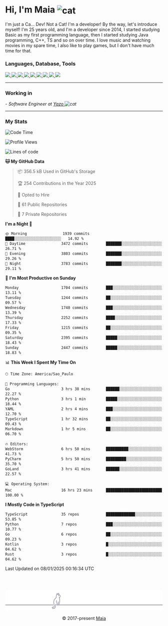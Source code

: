 <h1 align="left">Hi, I'm Maia 
<img src="https://emojis.slackmojis.com/emojis/images/1643509834/36299/black-cat.gif?1643509834" width="50" height="60" align="center"  alt="cat"/>
</h1>

I'm just a Ca... Dev! Not a Cat! I'm a developer! By the way, let's introduce myself!
I'm 25 years old, and I'm a developer since 2014, I started studying Basic as my first programming
language, then I started studying Java programming, C++, TS and so on over time.
I love music and watching movies in my spare time, I also like to play games, but I don't have much time for that.

<h3 align="left">Languages, Database, Tools</h3>
<p>
  <a href="https://www.typescriptlang.org">
    <img src="https://skillicons.dev/icons?i=ts" />
  </a>
  <a href="https://go.dev">
    <img src="https://skillicons.dev/icons?i=go" />
  </a>
  <a href="https://www.python.org">
    <img src="https://skillicons.dev/icons?i=python" />
  </a>
  <a href="https://gradle.org">
    <img src="https://skillicons.dev/icons?i=gradle" />
  </a>
  <a href="https://redis.io">
    <img src="https://skillicons.dev/icons?i=redis" />
  </a>
  <a href="https://www.mongodb.com">
    <img src="https://skillicons.dev/icons?i=mongodb" />
  </a>
  <a href="https://nodejs.org">
    <img src="https://skillicons.dev/icons?i=nodejs" />
  </a>
  <a href="https://www.javascript.com">
    <img src="https://skillicons.dev/icons?i=js" />
  </a>
  <a href="https://www.docker.com">
    <img src="https://skillicons.dev/icons?i=docker" />
  </a>
</p>

<hr/>

<h3>Working in</h3>

<p><em> - Software Engineer at <a href="[https://pdasolucoes.com.br](https://yazo.com.br/)">Yazo
</a><img src="https://media.giphy.com/media/WUlplcMpOCEmTGBtBW/giphy.gif" width="30" alt="cat"> 
</em></p>

<hr/>

### My Stats

<!--START_SECTION:waka-->
![Code Time](http://img.shields.io/badge/Code%20Time-5%2C095%20hrs%2029%20mins-blue)

![Profile Views](http://img.shields.io/badge/Profile%20Views-17-blue)

![Lines of code](https://img.shields.io/badge/From%20Hello%20World%20I%27ve%20Written-4.1%20million%20lines%20of%20code-blue)

**🐱 My GitHub Data** 

> 📦 356.5 kB Used in GitHub's Storage 
 > 
> 🏆 254 Contributions in the Year 2025
 > 
> 💼 Opted to Hire
 > 
> 📜 61 Public Repositories 
 > 
> 🔑 7 Private Repositories 
 > 
**I'm a Night 🦉** 

```text
🌞 Morning                1939 commits        ████░░░░░░░░░░░░░░░░░░░░░   14.92 % 
🌆 Daytime                3472 commits        ███████░░░░░░░░░░░░░░░░░░   26.71 % 
🌃 Evening                3803 commits        ███████░░░░░░░░░░░░░░░░░░   29.26 % 
🌙 Night                  3783 commits        ███████░░░░░░░░░░░░░░░░░░   29.11 % 
```
📅 **I'm Most Productive on Sunday** 

```text
Monday                   1704 commits        ███░░░░░░░░░░░░░░░░░░░░░░   13.11 % 
Tuesday                  1244 commits        ██░░░░░░░░░░░░░░░░░░░░░░░   09.57 % 
Wednesday                1740 commits        ███░░░░░░░░░░░░░░░░░░░░░░   13.39 % 
Thursday                 2252 commits        ████░░░░░░░░░░░░░░░░░░░░░   17.33 % 
Friday                   1215 commits        ██░░░░░░░░░░░░░░░░░░░░░░░   09.35 % 
Saturday                 2395 commits        █████░░░░░░░░░░░░░░░░░░░░   18.43 % 
Sunday                   2447 commits        █████░░░░░░░░░░░░░░░░░░░░   18.83 % 
```


📊 **This Week I Spent My Time On** 

```text
🕑︎ Time Zone: America/Sao_Paulo

💬 Programming Languages: 
Go                       3 hrs 38 mins       ██████░░░░░░░░░░░░░░░░░░░   22.27 % 
Python                   3 hrs 1 min         █████░░░░░░░░░░░░░░░░░░░░   18.44 % 
YAML                     2 hrs 4 mins        ███░░░░░░░░░░░░░░░░░░░░░░   12.70 % 
TypeScript               1 hr 32 mins        ██░░░░░░░░░░░░░░░░░░░░░░░   09.43 % 
Markdown                 1 hr 5 mins         ██░░░░░░░░░░░░░░░░░░░░░░░   06.70 % 

🔥 Editors: 
WebStorm                 6 hrs 50 mins       ██████████░░░░░░░░░░░░░░░   41.73 % 
PyCharm                  5 hrs 50 mins       █████████░░░░░░░░░░░░░░░░   35.70 % 
GoLand                   3 hrs 41 mins       ██████░░░░░░░░░░░░░░░░░░░   22.57 % 

💻 Operating System: 
Mac                      16 hrs 23 mins      █████████████████████████   100.00 % 
```

**I Mostly Code in TypeScript** 

```text
TypeScript               35 repos            █████████████░░░░░░░░░░░░   53.85 % 
Python                   7 repos             ███░░░░░░░░░░░░░░░░░░░░░░   10.77 % 
Go                       6 repos             ██░░░░░░░░░░░░░░░░░░░░░░░   09.23 % 
Kotlin                   3 repos             █░░░░░░░░░░░░░░░░░░░░░░░░   04.62 % 
Rust                     3 repos             █░░░░░░░░░░░░░░░░░░░░░░░░   04.62 % 
```




 Last Updated on 08/01/2025 00:16:34 UTC
<!--END_SECTION:waka-->


<br/>
<br/>

<p align="center"><img src="https://raw.githubusercontent.com/gabrielmaialva33/gabrielmaialva33/master/assets/gray0_ctp_on_line.svg?sanitize=true" /></p>
<p align="center">&copy; 2017-present <a href="https://github.com/gabrielmaialva33/" target="_blank">Maia</a>
